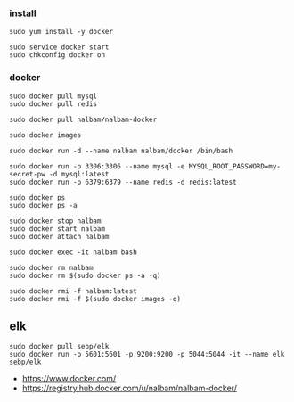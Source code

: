 ### install 
```
sudo yum install -y docker

sudo service docker start
sudo chkconfig docker on
```

### docker 
```
sudo docker pull mysql
sudo docker pull redis

sudo docker pull nalbam/nalbam-docker

sudo docker images

sudo docker run -d --name nalbam nalbam/docker /bin/bash

sudo docker run -p 3306:3306 --name mysql -e MYSQL_ROOT_PASSWORD=my-secret-pw -d mysql:latest
sudo docker run -p 6379:6379 --name redis -d redis:latest

sudo docker ps
sudo docker ps -a

sudo docker stop nalbam
sudo docker start nalbam
sudo docker attach nalbam

sudo docker exec -it nalbam bash

sudo docker rm nalbam
sudo docker rm $(sudo docker ps -a -q)

sudo docker rmi -f nalbam:latest
sudo docker rmi -f $(sudo docker images -q)
```

## elk
```
sudo docker pull sebp/elk
sudo docker run -p 5601:5601 -p 9200:9200 -p 5044:5044 -it --name elk sebp/elk
```

 * https://www.docker.com/
 * https://registry.hub.docker.com/u/nalbam/nalbam-docker/
